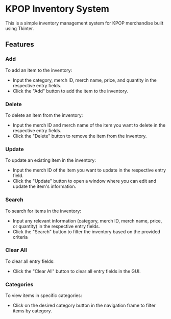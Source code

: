 # KPOP Inventory System
This is a simple inventory management system for KPOP merchandise built using Tkinter.

## Features

### Add
To add an item to the inventory:
- Input the category, merch ID, merch name, price, and quantity in the respective entry fields.
- Click the "Add" button to add the item to the inventory.

### Delete
To delete an item from the inventory:
- Input the merch ID and merch name of the item you want to delete in the respective entry fields.
- Click the "Delete" button to remove the item from the inventory.

### Update
To update an existing item in the inventory:
- Input the merch ID of the item you want to update in the respective entry field.
- Click the "Update" button to open a window where you can edit and update the item's information.

### Search
To search for items in the inventory:
- Input any relevant information (category, merch ID, merch name, price, or quantity) in the respective entry fields.
- Click the "Search" button to filter the inventory based on the provided criteria

### Clear All
To clear all entry fields:
- Click the "Clear All" button to clear all entry fields in the GUI.

### Categories
To view items in specific categories:
- Click on the desired category button in the navigation frame to filter items by category.
